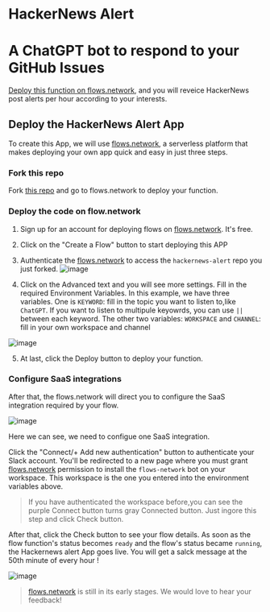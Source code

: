 # HackerNews Alert

# A ChatGPT bot to respond to your GitHub Issues

[Deploy this function on flows.network](#deploy-the-hackernews-alert-app), and you will reveice HackerNews post alerts per hour according to your interests. 



## Deploy the HackerNews Alert App

To create this App, we will use [flows.network](https://flows.network/), a serverless platform that makes deploying your own app quick and easy in just three steps.

### Fork this repo

Fork [this repo](https://github.com/flows-network/hackernews-alert/) and go to flows.network to deploy your function. 

### Deploy the code on flow.network

1. Sign up for an account for deploying flows on [flows.network](https://flows.network/). It's free.
2. Click on the "Create a Flow" button to start deploying this APP
3. Authenticate the [flows.network](https://flows.network/) to access the `hackernews-alert` repo you just forked. 
![image](https://user-images.githubusercontent.com/45785633/227176033-35a445d8-9e73-4d6d-a919-c68d64cc4075.png)

4. Click on the Advanced text and you will see more settings. Fill in the required Environment Variables. In this example, we have three variables. One is `KEYWORD`: fill in the topic you want to listen to,like `ChatGPT`. If you want to listen to multipule keyowrds, you can use `||` between each keyword. 
The other two variables: `WORKSPACE` and `CHANNEL`: fill in your own workspace and channel

![image](https://user-images.githubusercontent.com/45785633/227176580-b7e8d31d-b871-45b4-baee-312572615e8a.png)

5. At last, click the Deploy button to deploy your function.

### Configure SaaS integrations

After that, the flows.network will direct you to configure the SaaS integration required by your flow.

![image](https://user-images.githubusercontent.com/45785633/227176699-a1ce1c05-02b9-411a-890f-ece033fde38e.png)

Here we can see, we need to configue one SaaS integration.

Click the "Connect/+ Add new authentication" button to authenticate your Slack account. You'll be redirected to a new page where you must grant [flows.network](https://flows.network/) permission to install the `flows-network` bot on your workspace. This workspace is the one you entered into the environment variables above.

> If you have authenticated the workspace before,you can see the purple Connect button turns gray Connected button. Just ingore this step and click Check button.

After that, click the Check button to see your flow details. As soon as the flow function's status becomes `ready` and the flow's status became `running`, the Hackernews alert App goes live. You will get a salck message at the 50th minute of every hour !

![image](https://user-images.githubusercontent.com/45785633/227177456-a51eacda-2f09-4206-874b-4dc73c3408d8.png)

> [flows.network](https://flows.network/) is still in its early stages. We would love to hear your feedback!


